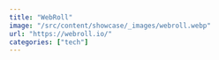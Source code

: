 ```yaml
---
title: "WebRoll"
image: "/src/content/showcase/_images/webroll.webp"
url: "https://webroll.io/"
categories: ["tech"]
---
```

